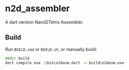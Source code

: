 # n2d_assembler

A dart version Nand2Tetris Assembler.

## Build

Run `BUILD.cmd` or `BUILD.sh`, or manually build:

```cmd
mkdir build
dart compile exe .\bin\n2dasm.dart -o build\n2dasm.exe
```
